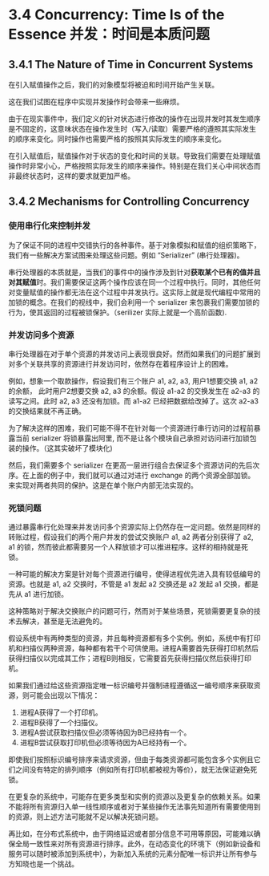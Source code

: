 # 3.4  Concurrency: Time Is of the Essence 并发：时间是本质问题

## 3.4.1 The Nature of Time in Concurrent Systems

在引入赋值操作之后，我们的对象模型将被迫和时间开始产生关联。

这在我们试图在程序中实现并发操作时会带来一些麻烦。

由于在现实事件中，我们定义的针对状态进行修改的操作在出现并发时其发生顺序是不固定的，这意味状态在操作发生时（写入/读取）需要严格的遵照其实际发生的顺序来变化。同时操作也需要严格的按照其实际发生的顺序来变化。

在引入赋值后，赋值操作对于状态的变化和时间的关联。导致我们需要在处理赋值操作时非常小心，严格按照实际发生的顺序来操作。特别是在我们关心中间状态而非最终状态时，这样的要求就更加严格。



## 3.4.2 Mechanisms for Controlling Concurrency

### 使用串行化来控制并发

为了保证不同的进程中交错执行的各种事件。基于对象模拟和赋值的组织策略下，我们有一些解决方案试图来处理这些问题。例如 “Serializer” (串行处理器)。

串行处理器的本质就是，当我们的事件中的操作涉及到针对**获取某个已有的值并且对其赋值**时。我们需要保证这两个操作应该在同一个过程中执行。同时，其他任何对变量赋值的操作都无法在这个过程中并发执行。这实际上就是现代编程中常用的加锁的概念。在我们的视线中，我们会利用一个 serializer 来包裹我们需要加锁的行为，使其返回的过程被锁保护。（serilizer 实际上就是一个高阶函数).



### 并发访问多个资源

串行处理器在对于单个资源的并发访问上表现很良好。然而如果我们的问题扩展到对多个关联共享的资源进行并发访问时，依然存在着程序设计上的困难。

例如，想象一个取款操作，假设我们有三个账户 a1, a2, a3, 用户1想要交换 a1, a2 的余额， 此时用户2想要交换 a2, a3 的余额。假设 a1-a2 的交换发生在 a2-a3 的读写之间。此时 a2, a3 还没有加锁。而 a1-a2 已经把数据给改掉了。这次 a2-a3 的交换结果就不再正确。

为了解决这样的困难，我们可能不得不在针对每一个资源进行串行访问的过程前暴露当前 serializer 将锁暴露出阿里, 而不是让各个模块自己承担对访问进行加锁包装的操作。（这其实破坏了模块化)

然后，我们需要多个 serializer 在更高一层进行组合去保证多个资源访问的先后次序。在上面的例子中，我们就可以通过对进行 exchange 的两个资源全部加锁。来实现对两者共同的保护。这是在单个账户内部无法实现的。



### 死锁问题

通过暴露串行化处理来并发访问多个资源实际上仍然存在一定问题。依然是同样的转账过程，假设我们的两个用户并发的尝试交换账户 a1, a2 两者分别获得了 a2, a1 的锁，然而彼此都需要另一个人释放锁才可以推进程序。这样的相持就是死锁。

一种可能的解决方案是针对每个资源进行编号，使得进程优先进入具有较低编号的资源。也就是 a1, a2 交换时，不管是 a1 发起 a2 交换还是 a2 发起 a1 交换，都是先从 a1 进行加锁。

这种策略对于解决交换账户的问题可行，然而对于某些场景，死锁需要更复杂的技术去解决，甚至是无法避免的。

假设系统中有两种类型的资源，并且每种资源都有多个实例。例如，系统中有打印机和扫描仪两种资源，每种都有若干个可供使用。进程A需要首先获得打印机然后获得扫描仪以完成其工作；进程B则相反，它需要首先获得扫描仪然后获得打印机。

如果我们通过给这些资源指定唯一标识编号并强制进程遵循这一编号顺序来获取资源，则可能会出现以下情况：

1. 进程A获得了一个打印机。
2. 进程B获得了一个扫描仪。
3. 进程A尝试获取扫描仪但必须等待因为B已经持有一个。
4. 进程B尝试获取打印机但必须等待因为A已经持有一个。

即使我们按照标识编号排序来请求资源，但由于每类资源都可能包含多个实例且它们之间没有特定的排列顺序（例如所有打印机都被视为等价），就无法保证避免死锁。

在更复杂的系统中，可能存在更多类型和实例的资源以及更复杂的依赖关系。如果不能将所有资源归入单一线性顺序或者对于某些操作无法事先知道所有需要使用到的资源，则上述方法可能就不足以解决死锁问题。

再比如，在分布式系统中，由于网络延迟或者部分信息不可用等原因，可能难以确保全局一致性来对所有资源进行排序。此外，在动态变化的环境下（例如新设备和服务可以随时被添加到系统中），为新加入系统的元素分配唯一标识并让所有参与方知晓也是一个挑战。
